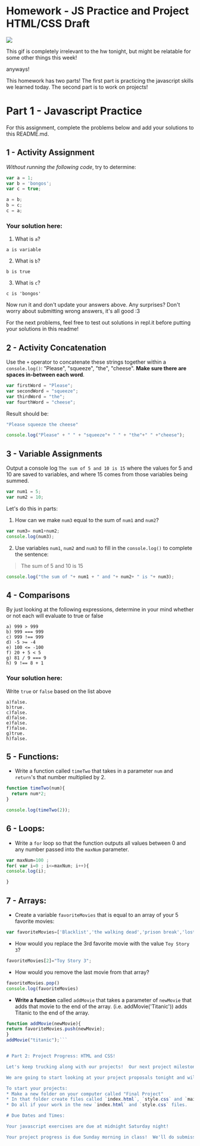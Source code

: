 # Homework - JS Practice and Project HTML/CSS Draft

![](https://media.giphy.com/media/yYSSBtDgbbRzq/giphy.gif)

This gif is completely irrelevant to the hw tonight, but might be relatable for some other things this week!


anyways!

This homework has two parts!  The first part is practicing the javascript skills we learned today.  The second part is to work on projects!


# Part 1 - Javascript Practice

For this assignment, complete the problems below and add your solutions to this README.md.  

## 1 - Activity Assignment
*Without running the following code*, try to determine:

```js
var a = 1;
var b = 'bongos';
var c = true;

a = b;
b = c;
c = a;
```

### Your solution here:
1.  What is `a`?
```
a is variable
```
2.  What is `b`?
```
b is true
```
3.  What is `c`?
```
c is 'bongos'
```

Now run it and don't update your answers above.  Any surprises?  Don't worry about submitting wrong answers, it's all good :3

For the next problems, feel free to test out solutions in repl.it before putting your solutions in this readme!

## 2 - Activity Concatenation
Use the `+` operator to concatenate these strings together within a `console.log()`: "Please", "squeeze", "the", "cheese". __Make sure there are spaces in-between each word__.

```js
var firstWord = "Please";
var secondWord = "squeeze";
var thirdWord = "the";
var fourthWord = "cheese";
```
Result should be:
```js
"Please squeeze the cheese"
```

```js
console.log("Please" + " " + "squeeze"+ " " + "the"+" " +"cheese");
```

## 3 - Variable Assignments

Output a console log `The sum of 5 and 10 is 15` where the values for 5 and 10 are saved to variables, and where 15 comes from those variables being summed.

```js
var num1 = 5;
var num2 = 10;
```

Let's do this in parts:
1. How can we make `num3` equal to the sum of `num1` and `num2`?
```js
var num3= num1+num2;
console.log(num3);
```
2. Use variables `num1`, `num2` and `num3` to fill in the `console.log()` to complete the sentence: 

>The sum of 5 and 10 is 15

```js
console.log("the sum of "+ num1 + " and "+ num2+ " is "+ num3);
```

## 4 - Comparisons
By just looking at the following expressions, determine in your mind whether or not each will evaluate to true or false
```
a) 999 > 999
b) 999 === 999 
c) 999 !== 999
d) -5 >= -4
e) 100 <= -100
f) 20 + 5 < 5 
g) 81 / 9 === 9
h) 9 !== 8 + 1
```
### Your solution here:
Write `true` or `false` based on the list above
```
a)false.
b)true.
c)false.
d)false.
e)false.
f)false.
g)true.
h)false. 
```

## 5 - Functions:

* Write a function called `timeTwo` that takes in a parameter `num` and `return`'s that number multiplied by 2.

```js
function timeTwo(num){
  return num*2;
}

console.log(timeTwo(2));
```

## 6 - Loops:

*  Write a `for` loop so that the function outputs all values between 0 and any number passed into the `maxNum` parameter.
   
```js
var maxNum=100 ;
for( var i=0 ; i<=maxNum; i++){
console.log(i);

}
```

## 7 - Arrays:

*  Create a variable `favoriteMovies` that is equal to an array of your 5 favorite movies:

```js
var favoriteMovies=['Blacklist','the walking dead','prison break','lost','The Third Man'];
```

*  How would you replace the 3rd favorite movie with the value `Toy Story 3`?

```js
favoriteMovies[2]="Toy Story 3";
```

*   How would you remove the last movie from that array?
```js
favoriteMovies.pop()
console.log(favoriteMovies)
```

*   **Write a function** called `addMovie` that takes a parameter of `newMovie` that adds that movie to the end of the array.  (i.e. addMovie('Titanic')) adds Titanic to the end of the array.

```js
function addMovie(newMovie){
return favoriteMovies.push(newMovie);
}
addMovie("titanic");```


# Part 2: Project Progress: HTML and CSS!

Let's keep trucking along with our projects!  Our next project milestone is to have the a draft of the HTML/CSS.  Your draft should be focused on the structure of your application, like placement of the headers, the main content, the nav, footer, etc.  You should have a little bit of the text/content ready to go, but making sure you have a good layout is far more important at this point.

We are going to start looking at your project proposals tonight and will have all proposals addressed by tomorrow (Friday, April 12th) at noon!

To start your projects:
* Make a new folder on your computer called "Final Project"
* In that folder create files called `index.html`, `style.css` and `main.js`
* Do all if your work in the new `index.html` and `style.css` files.

# Due Dates and Times:

Your javascript exercises are due at midnight Saturday night!

Your project progress is due Sunday morning in class!  We'll do submissions together that morning.
